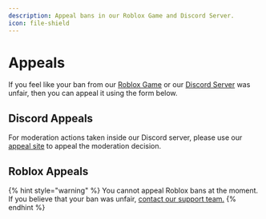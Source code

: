 ```yaml
---
description: Appeal bans in our Roblox Game and Discord Server.
icon: file-shield
---
```


# Appeals

If you feel like your ban from our [Roblox Game](https://www.roblox.com/games/16391477043/BloxNShop-Supermarket) or our [Discord Server](https://discord.gg/KKPbJjyGtE) was unfair, then you can appeal it using the form below.

## Discord Appeals

For moderation actions taken inside our Discord server, please use our [appeal site](https://appeal.gg/XvJVH6ePMe) to appeal the moderation decision.

## Roblox Appeals

{% hint style="warning" %}
You cannot appeal Roblox bans at the moment. If you believe that your ban was unfair, [contact our support team.](contacts.md)
{% endhint %}

